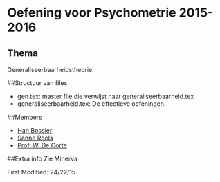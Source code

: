 # Oefening voor Psychometrie 2015-2016

## Thema
Generaliseerbaarheidstheorie.


##Structuur van files
* gen.tex: master file die verwijst naar generaliseerbaarheid.tex
* generaliseerbaarheid.tex: De effectieve oefeningen.

##Members
* [Han Bossier]
* [Sanne Roels]
* [Prof. W. De Corte]

 
##Extra info
Zie Minerva


First Modified: 24/22/15


[Han Bossier]: http://telefoonboek.ugent.be/nl/people/802001626303
[Sanne Roels]: http://telefoonboek.ugent.be/nl/people/802000817361
[Prof. W. De Corte]: https://telefoonboek.ugent.be/nl/people/801000530123
